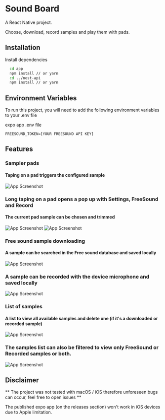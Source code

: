 # Sound Board

A React Native project.

Choose, download, record samples and play them with pads.

## Installation

Install dependencies

```bash
  cd app
  npm install // or yarn
  cd ../nest-api
  npm install // or yarn
```

## Environment Variables

To run this project, you will need to add the following environment variables to your .env file

expo app .env file

`FREESOUND_TOKEN=[YOUR FREESOUND API KEY]`

## Features

### Sampler pads

#### Taping on a pad triggers the configured sample

![App Screenshot](https://i.ibb.co/VDQb8Fp/Screenshot-54.png)

### Long taping on a pad opens a pop up with Settings, FreeSound and Record

#### The current pad sample can be chosen and trimmed

![App Screenshot](https://i.ibb.co/nMX06Md/Screenshot-55.png)
![App Screenshot](https://i.ibb.co/SxQ1L89/Screenshot-60.png)

### Free sound sample downloading

#### A sample can be searched in the Free sound database and saved locally

![App Screenshot](https://i.ibb.co/jby5chc/Screenshot-56.png)

### A sample can be recorded with the device microphone and saved locally

![App Screenshot](https://i.ibb.co/WftcFWd/Screenshot-57.png)

### List of samples

#### A list to view all available samples and delete one (if it's a downloaded or recorded sample)

![App Screenshot](https://i.ibb.co/mCTnB2t/Screenshot-58.png)

### The samples list can also be filtered to view only FreeSound or Recorded samples or both.

![App Screenshot](https://i.ibb.co/2cYNWdG/Screenshot-59.png)

## Disclaimer

** The project was not tested with macOS / iOS therefore unforeseen bugs can occur, feel free to open issues **

The published expo app (on the releases section) won't work in iOS devices due to Apple limitation.
